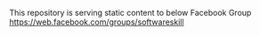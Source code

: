 This repository is serving static content to below Facebook Group https://web.facebook.com/groups/softwareskill
